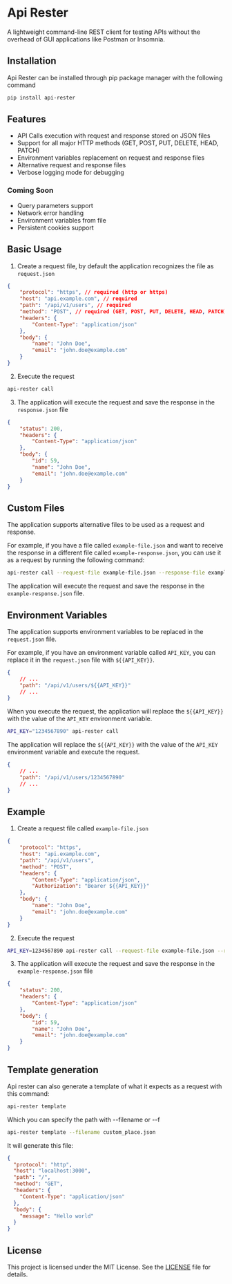 # Api Rester

A lightweight command-line REST client for testing APIs without the overhead of GUI applications like Postman or Insomnia.

## Installation

Api Rester can be installed through pip package manager with the following command
```bash
pip install api-rester
```

## Features

- API Calls execution with request and response stored on JSON files
- Support for all major HTTP methods (GET, POST, PUT, DELETE, HEAD, PATCH)
- Environment variables replacement on request and response files
- Alternative request and response files
- Verbose logging mode for debugging

### Coming Soon

- Query parameters support
- Network error handling
- Environment variables from file
- Persistent cookies support

## Basic Usage

1. Create a request file, by default the application recognizes the file as `request.json`

```json
{
    "protocol": "https", // required (http or https)
    "host": "api.example.com", // required
    "path": "/api/v1/users", // required
    "method": "POST", // required (GET, POST, PUT, DELETE, HEAD, PATCH)
    "headers": {
        "Content-Type": "application/json"
    },
    "body": {
        "name": "John Doe",
        "email": "john.doe@example.com"
    }
}
```

2. Execute the request

```bash
api-rester call
```

3. The application will execute the request and save the response in the `response.json` file

```json
{
    "status": 200,
    "headers": {
        "Content-Type": "application/json"
    },
    "body": {
        "id": 59,
        "name": "John Doe",
        "email": "john.doe@example.com" 
    }
}
```

## Custom Files

The application supports alternative files to be used as a request and response.

For example, if you have a file called `example-file.json` and want to receive the response in a different file called `example-response.json`, you can use it as a request by running the following command:

```bash
api-rester call --request-file example-file.json --response-file example-response.json
```

The application will execute the request and save the response in the `example-response.json` file.

## Environment Variables

The application supports environment variables to be replaced in the `request.json` file.

For example, if you have an environment variable called `API_KEY`, you can replace it in the `request.json` file with `${{API_KEY}}`.

```json
{
    // ...
    "path": "/api/v1/users/${{API_KEY}}"
    // ...
}
```

When you execute the request, the application will replace the `${{API_KEY}}` with the value of the `API_KEY` environment variable.

```bash
API_KEY="1234567890" api-rester call
```

The application will replace the `${{API_KEY}}` with the value of the `API_KEY` environment variable and execute the request.

```json
{
    // ...
    "path": "/api/v1/users/1234567890"
    // ...
}
```

## Example

1. Create a request file called `example-file.json`

```json
{
    "protocol": "https",
    "host": "api.example.com",
    "path": "/api/v1/users",
    "method": "POST",
    "headers": {
        "Content-Type": "application/json",
        "Authorization": "Bearer ${{API_KEY}}"
    },
    "body": {
        "name": "John Doe",
        "email": "john.doe@example.com"
    }
}
```

2. Execute the request

```bash
API_KEY=1234567890 api-rester call --request-file example-file.json --response-file example-response.json
```

3. The application will execute the request and save the response in the `example-response.json` file

```json
{
    "status": 200,
    "headers": {
        "Content-Type": "application/json"
    },
    "body": {
        "id": 59,
        "name": "John Doe",
        "email": "john.doe@example.com"
    }
}
```

## Template generation

Api rester can also generate a template of what it expects as a request with this command:

```bash
api-rester template
```

Which you can specify the path with --filename or --f
```bash
api-rester template --filename custom_place.json
```

It will generate this file:
```json
{
  "protocol": "http",
  "host": "localhost:3000",
  "path": "/",
  "method": "GET",
  "headers": {
    "Content-Type": "application/json"
  },
  "body": {
    "message": "Hello world"
  }
}
```

## License

This project is licensed under the MIT License. See the [LICENSE](LICENSE) file for details.
